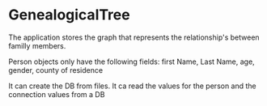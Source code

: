 # GenealogicalTree

The application stores the graph that represents the relationship's between familly members.

Person objects only have the following fields: first Name, Last Name, age, gender, county of residence

It can create the DB from files.
It ca read the values for the person and the connection values from a DB 
